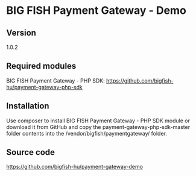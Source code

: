 # BIG FISH Payment Gateway - Demo

## Version

1.0.2

## Required modules

BIG FISH Payment Gateway - PHP SDK: https://github.com/bigfish-hu/payment-gateway-php-sdk

## Installation

Use composer to install BIG FISH Payment Gateway - PHP SDK module or download it from GitHub and copy the payment-gateway-php-sdk-master folder contents into the /vendor/bigfish/paymentgateway/ folder.

## Source code

https://github.com/bigfish-hu/payment-gateway-demo
